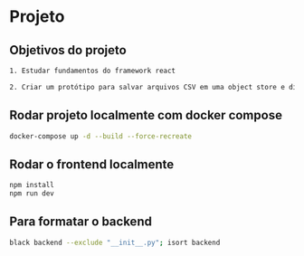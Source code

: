 # Projeto

## Objetivos do projeto

```bash
1. Estudar fundamentos do framework react

2. Criar um protótipo para salvar arquivos CSV em uma object store e disponibilizar uma rota para download. Assim, o Power BI poderia acessar os arquivos diretamente na web, sem precisar de uma gateway local para acessar arquivos localmente.
```

## Rodar projeto localmente com docker compose

```bash
docker-compose up -d --build --force-recreate
```

## Rodar o frontend localmente

```bash
npm install
npm run dev
```

## Para formatar o backend

```bash
black backend --exclude "__init__.py"; isort backend
```
